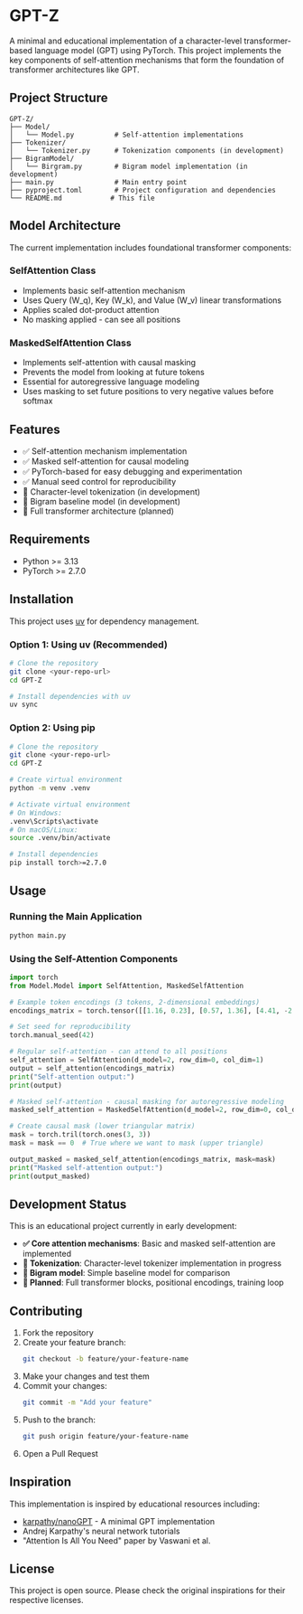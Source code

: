 # GPT-Z

A minimal and educational implementation of a character-level transformer-based language model (GPT) using PyTorch. This project implements the key components of self-attention mechanisms that form the foundation of transformer architectures like GPT.

## Project Structure

```
GPT-Z/
├── Model/
│   └── Model.py          # Self-attention implementations
├── Tokenizer/
│   └── Tokenizer.py      # Tokenization components (in development)
├── BigramModel/
│   └── Birgram.py        # Bigram model implementation (in development)
├── main.py               # Main entry point
├── pyproject.toml        # Project configuration and dependencies
└── README.md            # This file
```

## Model Architecture

The current implementation includes foundational transformer components:

### SelfAttention Class
- Implements basic self-attention mechanism
- Uses Query (W_q), Key (W_k), and Value (W_v) linear transformations
- Applies scaled dot-product attention
- No masking applied - can see all positions

### MaskedSelfAttention Class  
- Implements self-attention with causal masking
- Prevents the model from looking at future tokens
- Essential for autoregressive language modeling
- Uses masking to set future positions to very negative values before softmax

## Features

- ✅ Self-attention mechanism implementation
- ✅ Masked self-attention for causal modeling
- ✅ PyTorch-based for easy debugging and experimentation
- ✅ Manual seed control for reproducibility
- 🚧 Character-level tokenization (in development)
- 🚧 Bigram baseline model (in development)
- 🚧 Full transformer architecture (planned)

## Requirements

- Python >= 3.13
- PyTorch >= 2.7.0

## Installation

This project uses [uv](https://docs.astral.sh/uv/) for dependency management. 

### Option 1: Using uv (Recommended)
```bash
# Clone the repository
git clone <your-repo-url>
cd GPT-Z

# Install dependencies with uv
uv sync
```

### Option 2: Using pip
```bash
# Clone the repository
git clone <your-repo-url>
cd GPT-Z

# Create virtual environment
python -m venv .venv

# Activate virtual environment
# On Windows:
.venv\Scripts\activate
# On macOS/Linux:
source .venv/bin/activate

# Install dependencies
pip install torch>=2.7.0
```

## Usage

### Running the Main Application
```bash
python main.py
```

### Using the Self-Attention Components

```python
import torch
from Model.Model import SelfAttention, MaskedSelfAttention

# Example token encodings (3 tokens, 2-dimensional embeddings)
encodings_matrix = torch.tensor([[1.16, 0.23], [0.57, 1.36], [4.41, -2.16]])

# Set seed for reproducibility
torch.manual_seed(42)

# Regular self-attention - can attend to all positions
self_attention = SelfAttention(d_model=2, row_dim=0, col_dim=1)
output = self_attention(encodings_matrix)
print("Self-attention output:")
print(output)

# Masked self-attention - causal masking for autoregressive modeling
masked_self_attention = MaskedSelfAttention(d_model=2, row_dim=0, col_dim=1)

# Create causal mask (lower triangular matrix)
mask = torch.tril(torch.ones(3, 3))
mask = mask == 0  # True where we want to mask (upper triangle)

output_masked = masked_self_attention(encodings_matrix, mask=mask)
print("Masked self-attention output:")
print(output_masked)
```

## Development Status

This is an educational project currently in early development:

- **✅ Core attention mechanisms**: Basic and masked self-attention are implemented
- **🚧 Tokenization**: Character-level tokenizer implementation in progress
- **🚧 Bigram model**: Simple baseline model for comparison
- **📅 Planned**: Full transformer blocks, positional encodings, training loop

## Contributing

1. Fork the repository
2. Create your feature branch:
   ```bash
   git checkout -b feature/your-feature-name
   ```
3. Make your changes and test them
4. Commit your changes:
   ```bash
   git commit -m "Add your feature"
   ```
5. Push to the branch:
   ```bash
   git push origin feature/your-feature-name
   ```
6. Open a Pull Request

## Inspiration

This implementation is inspired by educational resources including:
- [karpathy/nanoGPT](https://github.com/karpathy/nanoGPT) - A minimal GPT implementation
- Andrej Karpathy's neural network tutorials
- "Attention Is All You Need" paper by Vaswani et al.

## License

This project is open source. Please check the original inspirations for their respective licenses.

